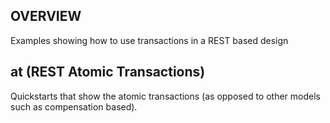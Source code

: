 
OVERVIEW
--------

Examples showing how to use transactions in a REST based design

at (REST Atomic Transactions)
--

Quickstarts that show the atomic transactions (as opposed to other models such as compensation based).
